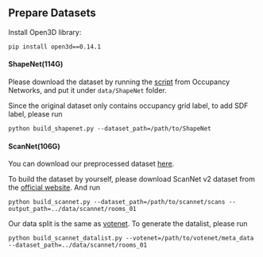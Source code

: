 ## Prepare Datasets

Install Open3D library:
```
pip install open3d==0.14.1
```

#### ShapeNet(114G)

Please download the dataset by running the [script](https://github.com/autonomousvision/occupancy_networks#preprocessed-data) from Occupancy Networks, and put it under `data/ShapeNet` folder.

Since the original dataset only contains occupancy grid label, to add SDF label, please run
```
python build_shapenet.py --dataset_path=/path/to/ShapeNet
```

#### ScanNet(106G)

You can download our preprocessed dataset [here](https://drive.google.com/file/d/1iNN_uPp5wbzmBqtHRsJ0Z8KVzJV_1VIw/view?usp=sharing).


To build the dataset by yourself, please download ScanNet v2 dataset from the [official website](https://github.com/ScanNet/ScanNet). And run
```
python build_scannet.py --dataset_path=/path/to/scannet/scans --output_path=../data/scannet/rooms_01
```

Our data split is the same as [votenet](https://github.com/facebookresearch/votenet/tree/main/scannet/meta_data). To generate the datalist, please run
```
python build_scannet_datalist.py --votenet=/path/to/votenet/meta_data --dataset_path=../data/scannet/rooms_01  
```

